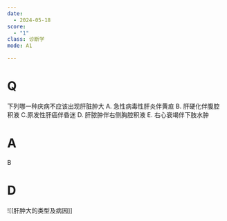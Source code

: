```yaml
---
date:
  - 2024-05-18
score:
  - "1"
class: 诊断学
mode: A1

---
```

# Q
下列哪一种庆病不应该出现肝脏肿大
A. 急性病毒性肝炎伴黄疸 
B. 肝硬化伴腹腔积液 
C.原发性肝癌伴昏迷
D. 肝脓肿伴右侧胸腔积液 
E. 右心衰竭伴下肢水肿

# A

B


# D
![[肝肿大的类型及病因]]